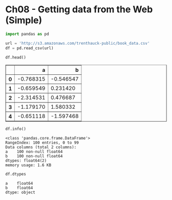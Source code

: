 
# Ch08 - Getting data from the Web (Simple)


```python
import pandas as pd
```


```python
url = 'http://s3.amazonaws.com/trenthauck-public/book_data.csv'
df = pd.read_csv(url)
```


```python
df.head()
```




<div>
<table border="1" class="dataframe">
  <thead>
    <tr style="text-align: right;">
      <th></th>
      <th>a</th>
      <th>b</th>
    </tr>
  </thead>
  <tbody>
    <tr>
      <th>0</th>
      <td>-0.768315</td>
      <td>-0.546547</td>
    </tr>
    <tr>
      <th>1</th>
      <td>-0.659549</td>
      <td>0.231420</td>
    </tr>
    <tr>
      <th>2</th>
      <td>-2.314531</td>
      <td>0.476687</td>
    </tr>
    <tr>
      <th>3</th>
      <td>-1.179170</td>
      <td>1.580332</td>
    </tr>
    <tr>
      <th>4</th>
      <td>-0.651118</td>
      <td>-1.597468</td>
    </tr>
  </tbody>
</table>
</div>




```python
df.info()
```

    <class 'pandas.core.frame.DataFrame'>
    RangeIndex: 100 entries, 0 to 99
    Data columns (total 2 columns):
    a    100 non-null float64
    b    100 non-null float64
    dtypes: float64(2)
    memory usage: 1.6 KB
    


```python
df.dtypes
```




    a    float64
    b    float64
    dtype: object




```python

```

